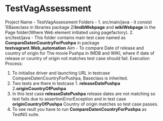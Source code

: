 # TestVagAssessment
Project Name - TestVagAssessment
Folders      - 1. src/main/java - it consist 1)Baseclass in libraries package 2)**ImdbWebpage** and **wikiWebpage** in the Page folder(Where Web element initiated using pagefactory).
               2. src/test/java - This folder contains main test case named as **CompareDatenCountryForPushpa** in package **testvagrant.Web_automation**
Aim          - To compare Date of release and country of origin for The movie Pushpa in IMDB and WIKI, where if date of release or country of origin not matches test case should fail.
Execution Process:
1. To initialise driver and launching URL in testcase CompareDatenCountryForPushpa, Baseclass is inherited.
2. Two tests are there in testcase 1. **releaseDatePushpa** 2.**originCountryOfPushpa**
3. In this test case **releaseDatePushpa** release dates are not matching so test fails due to assertionErrorException and in test case **originCountryOfPushpa** Country of origin matches so test case passes.
4. To see reult you have to run **CompareDatenCountryForPushpa** as TestNG suite.
